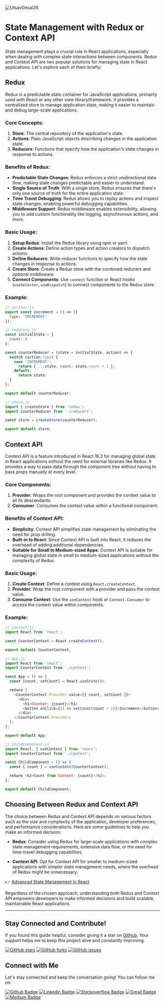 ![UtsavDesai26](https://github.com/UtsavDesai26/react-interview-prep/assets/80502799/07f8817f-f0e1-4ce6-8f54-20e133465292)

# State Management with Redux or Context API

State management plays a crucial role in React applications, especially when dealing with complex state interactions between components. Redux and Context API are two popular solutions for managing state in React applications. Let's explore each of them briefly:

## Redux

Redux is a predictable state container for JavaScript applications, primarily used with React or any other view library/framework. It provides a centralized store to manage application state, making it easier to maintain and debug large-scale applications.

### Core Concepts:

1. **Store**: The central repository of the application's state.
2. **Actions**: Plain JavaScript objects describing changes in the application state.
3. **Reducers**: Functions that specify how the application's state changes in response to actions.

### Benefits of Redux:

- **Predictable State Changes**: Redux enforces a strict unidirectional data flow, making state changes predictable and easier to understand.
- **Single Source of Truth**: With a single store, Redux ensures that there's only one source of truth for the entire application state.
- **Time Travel Debugging**: Redux allows you to replay actions and inspect state changes, enabling powerful debugging capabilities.
- **Middleware Support**: Redux middleware enables extensibility, allowing you to add custom functionality like logging, asynchronous actions, and more.

### Basic Usage:

1. **Setup Redux**: Install the Redux library using npm or yarn.
2. **Create Actions**: Define action types and action creators to dispatch actions.
3. **Define Reducers**: Write reducer functions to specify how the state changes in response to actions.
4. **Create Store**: Create a Redux store with the combined reducers and optional middleware.
5. **Connect Components**: Use `connect` function or React hooks (`useSelector`, `useDispatch`) to connect components to the Redux store.

### Example:

```javascript
// actions.js
export const increment = () => ({
  type: 'INCREMENT'
});

// reducers.js
const initialState = {
  count: 0
};

const counterReducer = (state = initialState, action) => {
  switch (action.type) {
    case 'INCREMENT':
      return { ...state, count: state.count + 1 };
    default:
      return state;
  }
};

export default counterReducer;

// store.js
import { createStore } from 'redux';
import counterReducer from './reducers';

const store = createStore(counterReducer);

export default store;
```

## Context API

Context API is a feature introduced in React 16.3 for managing global state in React applications without the need for external libraries like Redux. It provides a way to pass data through the component tree without having to pass props manually at every level.

### Core Components:

1. **Provider**: Wraps the root component and provides the context value to all its descendants.
2. **Consumer**: Consumes the context value within a functional component.

### Benefits of Context API:

- **Simplicity**: Context API simplifies state management by eliminating the need for prop drilling.
- **Built-in to React**: Since Context API is built into React, it reduces the overhead of adding additional dependencies.
- **Suitable for Small to Medium-sized Apps**: Context API is suitable for managing global state in small to medium-sized applications without the complexity of Redux.

### Basic Usage:

1. **Create Context**: Define a context using `React.createContext`.
2. **Provider**: Wrap the root component with a provider and pass the context value.
3. **Consume Context**: Use the `useContext` hook or `Context.Consumer` to access the context value within components.

### Example:

```javascript
// context.js
import React from 'react';

const CounterContext = React.createContext();

export default CounterContext;

// App.js
import React from 'react';
import CounterContext from './context';

const App = () => {
  const [count, setCount] = React.useState(0);

  return (
    <CounterContext.Provider value={{ count, setCount }}>
      <div>
        <h1>Counter: {count}</h1>
        <button onClick={() => setCount(count + 1)}>Increment</button>
      </div>
    </CounterContext.Provider>
  );
};

export default App;

// ChildComponent.js
import React, { useContext } from 'react';
import CounterContext from './context';

const ChildComponent = () => {
  const { count } = useContext(CounterContext);

  return <h2>Count from Context: {count}</h2>;
};

export default ChildComponent;
```

## Choosing Between Redux and Context API

The choice between Redux and Context API depends on various factors such as the size and complexity of the application, developer preferences, and performance considerations. Here are some guidelines to help you make an informed decision:

- **Redux**: Consider using Redux for large-scale applications with complex state management requirements, extensive data flow, or the need for time-travel debugging capabilities.

- **Context API**: Opt for Context API for smaller to medium-sized applications with simpler state management needs, where the overhead of Redux might be unnecessary.

👉 [Advanced State Management In React](advanced-state-management.md)

Regardless of the chosen approach, understanding both Redux and Context API empowers developers to make informed decisions and build scalable, maintainable React applications.

---

## Stay Connected and Contribute!

If you found this guide helpful, consider giving it a star on [GitHub](https://github.com/UtsavDesai26/react-interview-prep). Your support helps me to keep this project alive and constantly improving.

[![GitHub stars](https://img.shields.io/github/stars/UtsavDesai26/react-interview-prep?style=social)](https://github.com/UtsavDesai26/react-interview-prep)
[![GitHub forks](https://img.shields.io/github/forks/UtsavDesai26/react-interview-prep?style=social)](https://github.com/UtsavDesai26/react-interview-prep/fork)
[![GitHub issues](https://img.shields.io/github/issues/UtsavDesai26/react-interview-prep)](https://github.com/UtsavDesai26/react-interview-prep/issues)

## Connect with Me

Let's stay connected and keep the conversation going! You can follow me on:

[![Github Badge](http://img.shields.io/badge/-Github-black?style=flat-square&logo=github&link=https://github.com/UtsavSoftrefineTech)](https://github.com/UtsavSoftrefineTech)
[![Linkedin Badge](https://img.shields.io/badge/-LinkedIn-blue?style=flat-square&logo=Linkedin&logoColor=white&link=https://www.linkedin.com/in/utsavdesai26/)](https://www.linkedin.com/in/utsavdesai26/)
[![Stackoverflow Badge](https://img.shields.io/badge/-Stack%20overflow-FE7A16?style=flat-square&logo=stack-overflow&logoColor=white&link=https://stackoverflow.com/users/22878781/utsav-desai)](https://stackoverflow.com/users/22878781/utsav-desai)
[![Gmail Badge](https://img.shields.io/badge/-Gmail-d14836?style=flat-square&logo=Gmail&logoColor=white&link=mailto:desaiutsav26@gmail.com)](mailto:desaiutsav26@gmail.com)
[![Medium Badge](https://img.shields.io/badge/-Medium-black?style=flat-square&logo=medium&link=https://medium.com/@utsavdesai26)](https://medium.com/@utsavdesai26)
